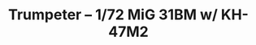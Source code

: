 ---
layout: product
title: "Trumpeter – 1/72 MiG 31BM w/ KH-47M2"
price: "5000" 
desc: "N/A"
img_path: "/assets/img/TRU01697.webp"
brand: "N/A"
available: false
special_offer: false
new: false
soon: false
cat: "010000"
subcat: "013400"
subsubcat: "0N/A"
sifra: "TRU01697"
popular: false
spec: false
---